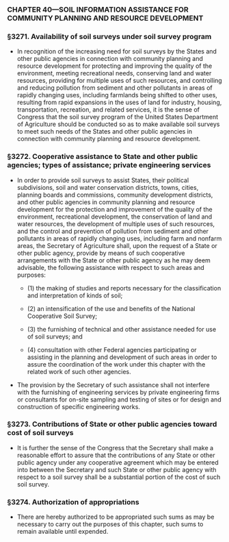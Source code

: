 ### **CHAPTER 40—SOIL INFORMATION ASSISTANCE FOR COMMUNITY PLANNING AND RESOURCE DEVELOPMENT**

### §3271. Availability of soil surveys under soil survey program
* In recognition of the increasing need for soil surveys by the States and other public agencies in connection with community planning and resource development for protecting and improving the quality of the environment, meeting recreational needs, conserving land and water resources, providing for multiple uses of such resources, and controlling and reducing pollution from sediment and other pollutants in areas of rapidly changing uses, including farmlands being shifted to other uses, resulting from rapid expansions in the uses of land for industry, housing, transportation, recreation, and related services, it is the sense of Congress that the soil survey program of the United States Department of Agriculture should be conducted so as to make available soil surveys to meet such needs of the States and other public agencies in connection with community planning and resource development.

### §3272. Cooperative assistance to State and other public agencies; types of assistance; private engineering services
* In order to provide soil surveys to assist States, their political subdivisions, soil and water conservation districts, towns, cities, planning boards and commissions, community development districts, and other public agencies in community planning and resource development for the protection and improvement of the quality of the environment, recreational development, the conservation of land and water resources, the development of multiple uses of such resources, and the control and prevention of pollution from sediment and other pollutants in areas of rapidly changing uses, including farm and nonfarm areas, the Secretary of Agriculture shall, upon the request of a State or other public agency, provide by means of such cooperative arrangements with the State or other public agency as he may deem advisable, the following assistance with respect to such areas and purposes:

  * (1) the making of studies and reports necessary for the classification and interpretation of kinds of soil;

  * (2) an intensification of the use and benefits of the National Cooperative Soil Survey;

  * (3) the furnishing of technical and other assistance needed for use of soil surveys; and

  * (4) consultation with other Federal agencies participating or assisting in the planning and development of such areas in order to assure the coordination of the work under this chapter with the related work of such other agencies.


* The provision by the Secretary of such assistance shall not interfere with the furnishing of engineering services by private engineering firms or consultants for on-site sampling and testing of sites or for design and construction of specific engineering works.

### §3273. Contributions of State or other public agencies toward cost of soil surveys
* It is further the sense of the Congress that the Secretary shall make a reasonable effort to assure that the contributions of any State or other public agency under any cooperative agreement which may be entered into between the Secretary and such State or other public agency with respect to a soil survey shall be a substantial portion of the cost of such soil survey.

### §3274. Authorization of appropriations
* There are hereby authorized to be appropriated such sums as may be necessary to carry out the purposes of this chapter, such sums to remain available until expended.